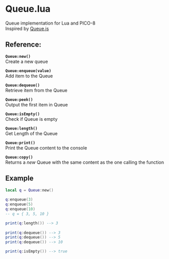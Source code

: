 # Queue.lua
Queue implementation for Lua and PICO-8  
Inspired by [Queue.js](http://code.iamkate.com/javascript/queues/)

## Reference:
**`Queue:new()`**  
Create a new queue

**`Queue:enqueue(value)`**  
Add item to the Queue

**`Queue:dequeue()`**  
Retrieve item from the Queue

**`Queue:peek()`**  
Output the first item in Queue

**`Queue:isEmpty()`**  
Check if Queue is empty

**`Queue:length()`**  
Get Length of the Queue

**`Queue:print()`**  
Print the Queue content to the console

**`Queue:copy()`**  
Returns a _new_ Queue with the same content as the one calling the function


## Example
```lua
local q = Queue:new()
  
q:enqueue(3)
q:enqueue(5)
q:enqueue(10) 
-- q = { 3, 5, 10 }

print(q:length()) --> 3
  
print(q:dequeue()) --> 3
print(q:dequeue()) --> 5
print(q:dequeue()) --> 10

print(q:isEmpty()) --> true
```
